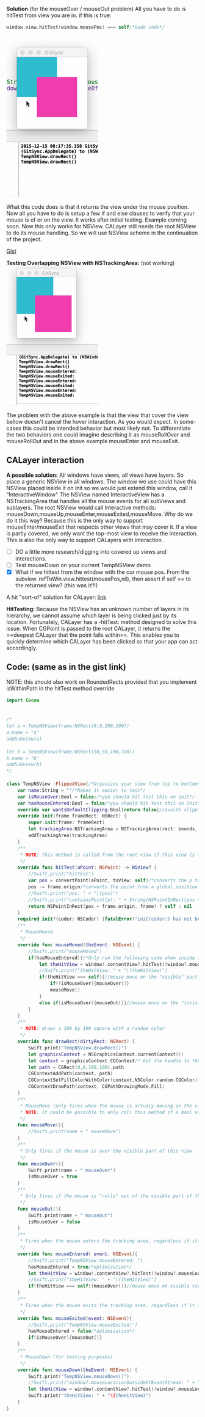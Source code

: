 **Solution** (for the mouseOver / mouseOut problem)  <!--more--> 
All you have to do is hitTest from view you are in. if this is true: 

```swift
window.view.hitTest(window.mousePos) === self/*Sudo code*/
``` 

<img width="240" alt="img" src="https://raw.githubusercontent.com/stylekit/img/master/kldfjif329842899f932.gif">

What this code does is that it returns the view under the mouse position. Now all you have to do is setup a few if and else clauses to verify that your mouse is of or on the view. It works after initial testing. Example coming soon. Now this only works for NSView. CALayer still needs the root NSView to do its mouse handling. So we will use NSView scheme in the continuation of the project. 

[Gist](https://gist.github.com/eonist/537ae53b86d5fc332fd3)


**Testing Overlapping NSView with NSTrackingArea:** (not working)  
<img width="240" alt="img" src="https://raw.githubusercontent.com/stylekit/img/master/owirgo4i2.gif">

The problem with the above example is that the view that cover the view bellow doesn't cancel the hover interaction. As you would expect. In some-cases this could be intended behavior but most likely not. To differentiate the two behaviors one could imagine describing it as mouseRollOver and mouseRollOut and in the above example mouseEnter and mouseExit.

## **CALayer interaction**

**A possible solution:**
All windows have views, all views have layers. So place a generic NSView in all windows. The window we use could have this NSView placed inside it on init so we would just extend this window, call it "InteractiveWindow" The NSView named InteractiveView has a NSTrackingArea that handles all the mouse events for all subViews and sublayers. The root NSView would call Interactive methods: mouseDown,mouseUp,mouseEnter,mouseExited,mouseMove. Why do we do it this way? Because this is the only way to support mouseEnter/mouseExit that respects other views that may cover it. If a view is partly covered, we only want the top-most view to receive the interaction. This is also the only way to support CALayers with interaction. 

- [ ] DO a little more research/digging into covered up views and interactions. 
- [ ] Test mouseDown on your current TempNSView demo
- [x] What if we hittest from the window with the cur mouse pos. From the subview. refToWin.view.hittest(mousePos,nil), then assert if self == to the returned view? (this was it!!!)

A hit "sort-of" solution for CALayer: [link](http://stackoverflow.com/questions/1861961/pragmatic-way-of-handling-mouse-in-core-animation-layers) 

**HitTesting:**
Because the NSView has an unknown number of layers in its hierarchy, we cannot assume which layer is being clicked just by its location. Fortunately, CALayer has a -hitTest: method designed to solve
this issue. When CGPoint is passed to the root CALayer, it returns the ==deepest CALayer that the point falls within==. This enables you to quickly determine which CALayer has been clicked so that your app can act accordingly.


## Code: (same as in the gist link)
NOTE: this should also work on RoundedRects provided that you implement isWithinPath in the hitTest method override
```swift
import Cocoa


/*
let a = TempNSView(frame:NSRect(0,0,100,100))
a.name = "a"
addSubview(a)
        
let b = TempNSView(frame:NSRect(50,50,100,100))
b.name = "b"
addSubview(b)
*/

class TempNSView :FlippedView{/*Organizes your view from top to bottom*/
    var name:String = ""/*Makes it easier to test*/
    var isMouseOver:Bool = false;/*you should hit test this on init*/
    var hasMouseEntered:Bool = false/*you should hit test this on init*/
    override var wantsDefaultClipping:Bool{return false}//avoids clipping the view
    override init(frame frameRect: NSRect) {
        super.init(frame: frameRect)
        let trackingArea:NSTrackingArea = NSTrackingArea(rect: bounds, options: [NSTrackingAreaOptions.ActiveAlways, NSTrackingAreaOptions.MouseMoved,NSTrackingAreaOptions.MouseEnteredAndExited], owner: self, userInfo: nil)
        addTrackingArea(trackingArea)
    }
    /**
     * NOTE: this method is called from the root view if this view is the top-most visible view
     */
    override func hitTest(aPoint: NSPoint) -> NSView? {
        //Swift.print("hitTest")
        var pos = convertPoint(aPoint, toView: self)/*converts the p to local coordinates*/
        pos -= frame.origin/*converts the point from a global position to a local position*/
        //Swift.print("pos: " + "\(pos)")
        //Swift.print("containsPoint(p): " + String(NSPointInRect(pos + frame.origin, frame)))
        return NSPointInRect(pos + frame.origin, frame) ? self : nil
    }
    required init?(coder: NSCoder) {fatalError("init(coder:) has not been implemented")}
    /**
     * MouseMoved
     */
    override func mouseMoved(theEvent: NSEvent) {
        //Swift.print("mouseMoved")
        if(hasMouseEntered){/*Only run the following code when inside the actual TrackingArea*/
            let theHitView = window!.contentView?.hitTest((window?.mouseLocationOutsideOfEventStream)!)
            //Swift.print("theHitView: " + "\(theHitView)")
            if(theHitView === self){//mouse move on the "visible" part of the view
                if(!isMouseOver){mouseOver()}
                mouseMove()
            }
            else if(isMouseOver){mouseOut()}//mouse move on the "invisible" parth of the view
        }
    }
    /**
     * NOTE: draws a 100 by 100 square with a random color
     */
    override func drawRect(dirtyRect: NSRect) {
        Swift.print("TempNSView.drawRect()")
        let graphicsContext = NSGraphicsContext.currentContext()!
        let context = graphicsContext.CGContext/* Get the handle to the current context */
        let path = CGRect(0,0,100,100).path
        CGContextAddPath(context, path)
        CGContextSetFillColorWithColor(context,NSColor.random.CGColor)
        CGContextDrawPath(context, CGPathDrawingMode.Fill)
    }
    /**
     * MouseMove (only fires when the mouse is actualy moving on the visible  part of the view)
     * NOTE: It could be possible to only call this method if a bool value was true. Optimization
     */
    func mouseMove(){
        //Swift.print(name + " mouseMove")
    }
    /**
     * Only fires if the mouse is over the visible part of this view
     */
    func mouseOver(){
        Swift.print(name + " mouseOver")
        isMouseOver = true
    }
    /**
     * Only fires if the mouse is "rolls" out of the visible part of this view
     */
    func mouseOut(){
        Swift.print(name + " mouseOut")
        isMouseOver = false
    }
    /**
     * Fires when the mouse enters the tracking area, regardless if it is overlapping with other trackingAreas of other views
     */
    override func mouseEntered( event: NSEvent){
        //Swift.print("TempNSView.mouseEntered: ")
        hasMouseEntered = true/*optimization*/
        let theHitView = window!.contentView?.hitTest((window?.mouseLocationOutsideOfEventStream)!)
        //Swift.print("theHitView: " + "\(theHitView)")
        if(theHitView === self){mouseOver()}//mouse move on visible view
    }
    /**
     * Fires when the mouse exits the tracking area, regardless if it is overlapping with other trackingAreas of other views
     */
    override func mouseExited(event: NSEvent){
        //Swift.print("TempNSView.mouseExited:")
        hasMouseEntered = false/*optimization*/
        if(isMouseOver){mouseOut()}
    }
    /**
     * MouseDown (for testing purposes)
     */
    override func mouseDown(theEvent: NSEvent) {
        Swift.print("TempNSView.mouseDown()")
        //Swift.print("window?.mouseLocationOutsideOfEventStream: " + "\(window?.mouseLocationOutsideOfEventStream)")
        let theHitView = window!.contentView?.hitTest((window?.mouseLocationOutsideOfEventStream)!)
        Swift.print("theHitView: " + "\(theHitView)")
    }
}


```